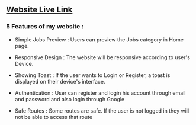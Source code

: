 ## [Website Live Link](https://job-cracker.web.app)





### 5 Features of my website :

* Simple Jobs Preview : Users can preview the Jobs category in Home page.

* Responsive Design : The website will be responsive according to user's Device.

* Showing Toast :  If the user wants to Login or Register, a toast is displayed on their device's interface.

* Authentication : User can register and login his account through email and password and also login through Google

* Safe Routes : Some routes are safe. If the user is not logged in they will not be able to access that route
